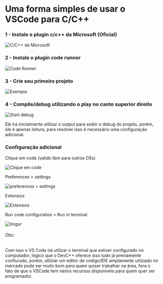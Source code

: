 # Uma forma simples de usar o VSCode para C/C++

### 1 - Instale o plugin c/c++ da Microsoft (Oficial)

![C/C++ da Microsoft](https://i.imgur.com/1zdZOGX.png)

### 2 - Instale o plugin code runner

![Code Runner](https://imgur.com/yVHwdXD.png)

### 3 - Crie seu primeiro projeto

![Exemplo](https://imgur.com/74yuDbp.png)

### 4 - Compile/debug utilizando o play no canto superior direito

![Start debug](https://imgur.com/ZuIEdwi.png)

Ele irá inicialmente utilizar o output para exibir o debug do projeto, porém, ele é apenas leitura, para resolver isso é necessário uma configuração adicional.

### Configuração adicional

Clique em code (valido tbm para outros OSs)

![Clique em code](https://imgur.com/6oBapyb.png)

Preferences > settings

![preferences > settings](https://imgur.com/WhPmTcI.png)

Extensios

![Extensios](https://imgur.com/rmEYPKQ.png)

Run code configuration > Run in terminal

![Imgur](https://imgur.com/TOLzeYr.png)

###### Obs:
Com isso o VS Code irá utilizar o terminal que estiver configurado no computador, lógico que o DevC++ oferece isso tudo já previamente confiurado, porém, utilziar um editor de código/IDE amplamente utilziado no mercado pode ser muito bom para quem quiser trabalhar na área, fora o fato de que o VSCode tem vários recursos disponíveis para quem quer ser programador.